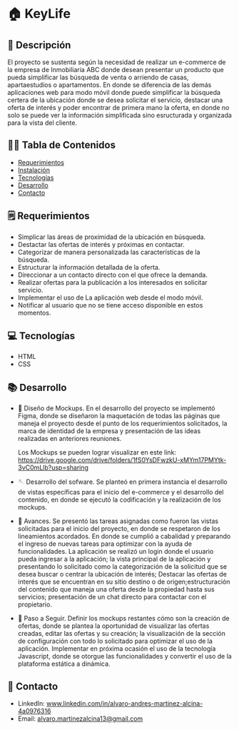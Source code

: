 # 🏠 KeyLife

## 🧩 Descripción

El proyecto se sustenta según la necesidad de realizar un e-commerce de la empresa de Inmobiliaria ABC donde desean presentar un producto que pueda simplificar las búsqueda de venta o arriendo de casas, apartaestudios o apartamentos. En donde se diferencia de las demás aplicaciones web para modo móvil donde puede simplificar la
búsqueda certera de la ubicación donde se desea solicitar el servicio, destacar una oferta de interés y poder encontrar de primera mano la oferta, en donde no solo se puede ver la información simplificada sino esructurada y organizada para la vista del cliente.

## 🕵️‍♂️ Tabla de Contenidos

- [Requerimientos](#Requerimientos)
- [Instalación](#instalación)
- [Tecnologías](#Tecnologías)
- [Desarrollo](#Desarrollo)
- [Contacto](#contacto)

## 🗒️ Requerimientos
- Simplicar las áreas de proximidad de la ubicación en búsqueda.
- Destactar las ofertas de interés y próximas en contactar.
- Categorizar de manera personalizada las características de la búsqueda.
- Estructurar la información detallada de la oferta.
- Direccionar a un contacto directo con el que ofrece la demanda.
- Realizar ofertas para la publicación a los interesados en solicitar servicio.
- Implementar el uso de La aplicación web desde el modo móvil.
- Notificar al usuario que no se tiene acceso disponible en estos momentos.

## 💻 Tecnologías
- HTML
- CSS

## 📚 Desarrollo
- 🧿 Diseño de Mockups.
En el desarrollo del proyecto se implementó Figma, donde se diseñaron la maquetación de todas las páginas que maneja el proyecto desde el punto de los requerimientos
solicitados, la marca de identidad de la empresa y presentación de las ideas realizadas en anteriores reuniones.

  Los Mockups se pueden lograr visualizar en este link: 
  https://drive.google.com/drive/folders/1fS0YsDFwzkU-xMYm17PMYtk-3vC0mLlb?usp=sharing

- 🪡 Desarrollo del sofware.
Se planteó en primera instancia el desarrollo de vistas específicas para el inicio del e-commerce y el desarrollo del contenido, en donde se ejecutó la codificación y
la realización de los mockups.

- 🧬 Avances.
Se presentó las tareas asignadas como fueron las vistas solicitadas para el inicio del proyecto, en donde se respetaron de los lineamientos acordados. En donde se 
cumplió a cabalidad y preparando el ingreso de nuevas tareas para optimizar con la ayuda de funcionalidades.
La aplicación se realizó un login donde el usuario pueda ingresar a la aplicación; la vista principal de la aplicación y presentando lo solicitado como la 
categorización de la solicitud que se desea buscar o centrar la ubicación de interés; Destacar las ofertas de interés que se encuentran en su sitio destino o de 
origen;estructuración del contenido que maneja una oferta desde la propiedad hasta sus servicios; presentación de un chat directo para contactar con el propietario.

- 👟 Paso a Seguir.
Definir los mockups restantes cómo son la creación de ofertas, donde se plantea la oportunidad de visualizar las ofertas creadas, editar las ofertas y su creación; la
visualización de la sección de configuración con todo lo solicitado para optimizar el uso de la aplicación. Implementar en próxima ocasión el uso de la tecnología 
Javascript, donde se otorgue las funcionalidades y convertir el uso de la plataforma estática a dinámica.  

## 📒 Contacto
- LinkedIn: www.linkedin.com/in/alvaro-andres-martinez-alcina-4a0976316
- Email: alvaro.martinezalcina13@gmail.com
